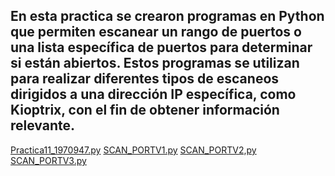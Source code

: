 ## En esta practica se crearon programas en Python que permiten escanear un rango de puertos o una lista específica de puertos para determinar si están abiertos. Estos programas se utilizan para realizar diferentes tipos de escaneos dirigidos a una dirección IP específica, como Kioptrix, con el fin de obtener información relevante.

[Practica11_1970947.py]()
[SCAN_PORTV1.py]()
[SCAN_PORTV2,py]()
[SCAN_PORTV3.py]()
